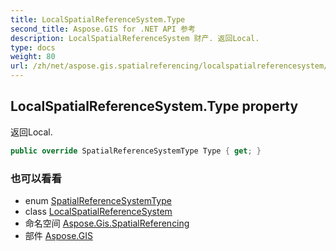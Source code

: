 ```yaml
---
title: LocalSpatialReferenceSystem.Type
second_title: Aspose.GIS for .NET API 参考
description: LocalSpatialReferenceSystem 财产. 返回Local.
type: docs
weight: 80
url: /zh/net/aspose.gis.spatialreferencing/localspatialreferencesystem/type/
---
```

## LocalSpatialReferenceSystem.Type property

返回Local.

```csharp
public override SpatialReferenceSystemType Type { get; }
```

### 也可以看看

* enum [SpatialReferenceSystemType](../../spatialreferencesystemtype/)
* class [LocalSpatialReferenceSystem](../)
* 命名空间 [Aspose.Gis.SpatialReferencing](../../localspatialreferencesystem/)
* 部件 [Aspose.GIS](../../../)


